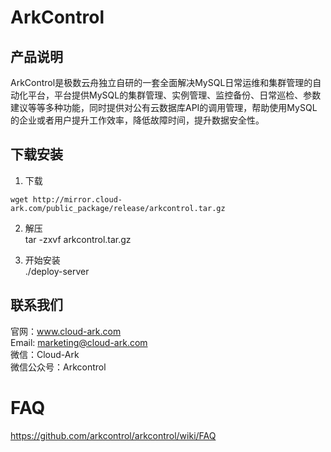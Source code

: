 # ArkControl
## 产品说明
ArkControl是极数云舟独立自研的一套全面解决MySQL日常运维和集群管理的自动化平台，平台提供MySQL的集群管理、实例管理、监控备份、日常巡检、参数建议等等多种功能，同时提供对公有云数据库API的调用管理，帮助使用MySQL的企业或者用户提升工作效率，降低故障时间，提升数据安全性。

## 下载安装

1. 下载
```
wget http://mirror.cloud-ark.com/public_package/release/arkcontrol.tar.gz
```

2. 解压  
tar -zxvf arkcontrol.tar.gz

3. 开始安装  
./deploy-server


## 联系我们
官网：www.cloud-ark.com  
Email: marketing@cloud-ark.com  
微信：Cloud-Ark  
微信公众号：Arkcontrol


# FAQ

https://github.com/arkcontrol/arkcontrol/wiki/FAQ
